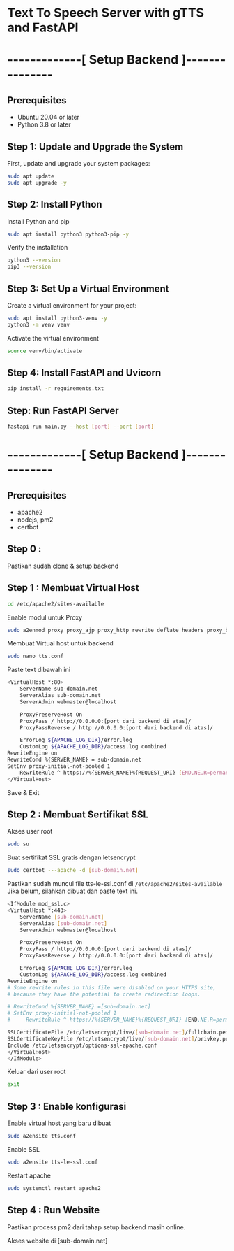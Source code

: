 # Text To Speech Server with gTTS and FastAPI

# -------------[ Setup Backend ]---------------
## Prerequisites

- Ubuntu 20.04 or later
- Python 3.8 or later


## Step 1: Update and Upgrade the System

First, update and upgrade your system packages:

```sh
sudo apt update
sudo apt upgrade -y
```

## Step 2: Install Python
Install Python and pip
```sh 
sudo apt install python3 python3-pip -y 
```

Verify the installation
```sh
python3 --version
pip3 --version
```

## Step 3: Set Up a Virtual Environment
Create a virtual environment for your project:
```sh
sudo apt install python3-venv -y
python3 -m venv venv
```

Activate the virtual environment
```sh
source venv/bin/activate
```

## Step 4: Install FastAPI and Uvicorn
```sh
pip install -r requirements.txt
```

## Step: Run FastAPI Server
```sh
fastapi run main.py --host [port] --port [port]
```

# -------------[ Setup Backend ]---------------
## Prerequisites
- apache2
- nodejs, pm2
- certbot

## Step 0 :
Pastikan sudah clone & setup backend

## Step 1 : Membuat Virtual Host
```sh 
cd /etc/apache2/sites-available
```

Enable modul untuk Proxy
```sh 
sudo a2enmod proxy proxy_ajp proxy_http rewrite deflate headers proxy_balancer proxy_connect proxy_html
```

Membuat Virtual host untuk backend
```sh 
sudo nano tts.conf
```

Paste text dibawah ini
```sh
<VirtualHost *:80>
    ServerName sub-domain.net
    ServerAlias sub-domain.net
    ServerAdmin webmaster@localhost

    ProxyPreserveHost On
    ProxyPass / http://0.0.0.0:[port dari backend di atas]/
    ProxyPassReverse / http://0.0.0.0:[port dari backend di atas]/

    ErrorLog ${APACHE_LOG_DIR}/error.log
    CustomLog ${APACHE_LOG_DIR}/access.log combined
RewriteEngine on
RewriteCond %{SERVER_NAME} = sub-domain.net
SetEnv proxy-initial-not-pooled 1
    RewriteRule ^ https://%{SERVER_NAME}%{REQUEST_URI} [END,NE,R=permanent]
</VirtualHost>
```

Save & Exit

## Step 2 : Membuat Sertifikat SSL
Akses user root
```sh
sudo su
```

Buat sertifikat SSL gratis dengan letsencrypt
```sh 
sudo certbot ---apache -d [sub-domain.net]
````

Pastikan sudah muncul file tts-le-ssl.conf di ```/etc/apache2/sites-available```
Jika belum, silahkan dibuat dan paste text ini.

```sh
<IfModule mod_ssl.c>
<VirtualHost *:443>
    ServerName [sub-domain.net]
    ServerAlias [sub-domain.net]
    ServerAdmin webmaster@localhost

    ProxyPreserveHost On
    ProxyPass / http://0.0.0.0:[port dari backend di atas]/
    ProxyPassReverse / http://0.0.0.0:[port dari backend di atas]/

    ErrorLog ${APACHE_LOG_DIR}/error.log
    CustomLog ${APACHE_LOG_DIR}/access.log combined
RewriteEngine on
# Some rewrite rules in this file were disabled on your HTTPS site,
# because they have the potential to create redirection loops.

# RewriteCond %{SERVER_NAME} =[sub-domain.net]
# SetEnv proxy-initial-not-pooled 1
#     RewriteRule ^ https://%{SERVER_NAME}%{REQUEST_URI} [END,NE,R=permanent]

SSLCertificateFile /etc/letsencrypt/live/[sub-domain.net]/fullchain.pem
SSLCertificateKeyFile /etc/letsencrypt/live/[sub-domain.net]/privkey.pem
Include /etc/letsencrypt/options-ssl-apache.conf
</VirtualHost>
</IfModule>
```

Keluar dari user root
```sh 
exit
```

## Step 3 : Enable konfigurasi
Enable virtual host yang baru dibuat
```sh 
sudo a2ensite tts.conf
```

Enable SSL
```sh 
sudo a2ensite tts-le-ssl.conf
```

Restart apache
```sh 
sudo systemctl restart apache2
```

## Step 4 : Run Website
Pastikan process pm2 dari tahap setup backend masih online.

Akses website di [sub-domain.net]